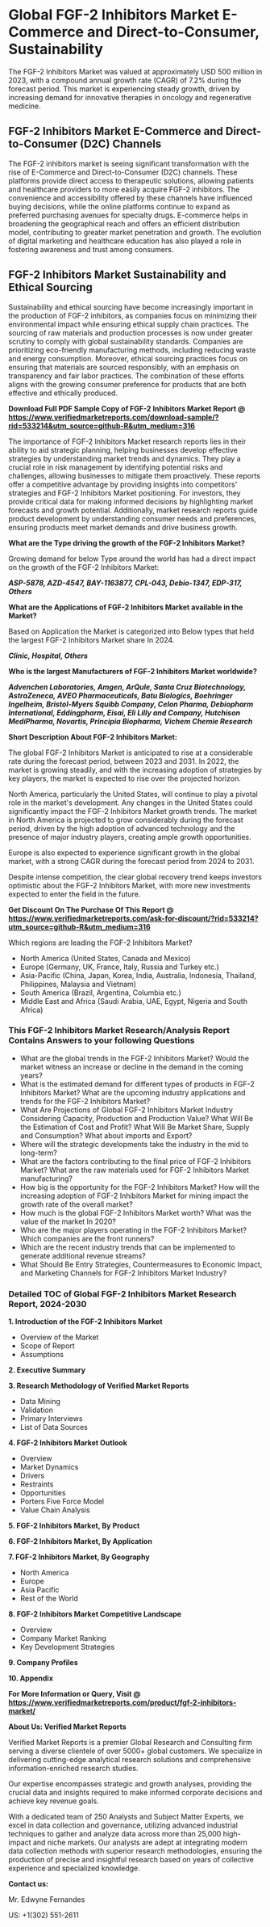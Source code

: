 <h1>Global FGF-2 Inhibitors Market E-Commerce and Direct-to-Consumer, Sustainability</h1><p class=""><p>The FGF-2 Inhibitors Market was valued at approximately USD 500 million in 2023, with a compound annual growth rate (CAGR) of 7.2% during the forecast period. This market is experiencing steady growth, driven by increasing demand for innovative therapies in oncology and regenerative medicine.</p> <h2>FGF-2 Inhibitors Market E-Commerce and Direct-to-Consumer (D2C) Channels</h2> <p>The FGF-2 inhibitors market is seeing significant transformation with the rise of E-Commerce and Direct-to-Consumer (D2C) channels. These platforms provide direct access to therapeutic solutions, allowing patients and healthcare providers to more easily acquire FGF-2 inhibitors. The convenience and accessibility offered by these channels have influenced buying decisions, while the online platforms continue to expand as preferred purchasing avenues for specialty drugs. E-commerce helps in broadening the geographical reach and offers an efficient distribution model, contributing to greater market penetration and growth. The evolution of digital marketing and healthcare education has also played a role in fostering awareness and trust among consumers.</p> <h2>FGF-2 Inhibitors Market Sustainability and Ethical Sourcing</h2> <p>Sustainability and ethical sourcing have become increasingly important in the production of FGF-2 inhibitors, as companies focus on minimizing their environmental impact while ensuring ethical supply chain practices. The sourcing of raw materials and production processes is now under greater scrutiny to comply with global sustainability standards. Companies are prioritizing eco-friendly manufacturing methods, including reducing waste and energy consumption. Moreover, ethical sourcing practices focus on ensuring that materials are sourced responsibly, with an emphasis on transparency and fair labor practices. The combination of these efforts aligns with the growing consumer preference for products that are both effective and ethically produced.</p> </p><p class=""><strong>Download Full PDF Sample Copy of FGF-2 Inhibitors Market Report @ <a href="https://www.verifiedmarketreports.com/download-sample/?rid=533214&utm_source=github-R&utm_medium=316" target="_blank">https://www.verifiedmarketreports.com/download-sample/?rid=533214&utm_source=github-R&utm_medium=316</a></strong></p><p>The importance of&nbsp;FGF-2 Inhibitors Market research reports lies in their ability to aid strategic planning, helping businesses develop effective strategies by understanding market trends and dynamics. They play a crucial role in risk management by identifying potential risks and challenges, allowing businesses to mitigate them proactively. These reports offer a competitive advantage by providing insights into competitors' strategies and FGF-2 Inhibitors Market positioning. For investors, they provide critical data for making informed decisions by highlighting market forecasts and growth potential. Additionally, market research reports guide product development by understanding consumer needs and preferences, ensuring products meet market demands and drive business growth.</p><p><strong>What are the&nbsp;Type driving the growth of the FGF-2 Inhibitors Market?</strong></p><p id="" class="">Growing demand for below Type around the world has had a direct impact on the growth of the FGF-2 Inhibitors Market:</p><p class=""><em><strong>ASP-5878, AZD-4547, BAY-1163877, CPL-043, Debio-1347, EDP-317, Others</strong></em></p><p class=""><strong>What are the&nbsp;Applications&nbsp;of FGF-2 Inhibitors Market available in the Market?</strong></p><p id="" class="">Based on Application the Market is categorized into Below types that held the largest FGF-2 Inhibitors Market share In 2024.</p><p class=""><em><strong>Clinic, Hospital, Others</strong></em></p><p class=""><strong>Who is the largest Manufacturers of FGF-2 Inhibitors Market worldwide?</strong></p><p><em><strong>Advenchen Laboratories, Amgen, ArQule, Santa Cruz Biotechnology, AstraZeneca, AVEO Pharmaceuticals, Batu Biologics, Boehringer Ingelheim, Bristol-Myers Squibb Company, Celon Pharma, Debiopharm International, Eddingpharm, Eisai, Eli Lilly and Company, Hutchison MediPharma, Novartis, Principia Biopharma, Vichem Chemie Research</strong></em></p><p id="" class=""><strong>Short Description About FGF-2 Inhibitors Market:</strong></p><p>The global FGF-2 Inhibitors Market is anticipated to rise at a considerable rate during the forecast period, between 2023 and 2031. In 2022, the market is growing steadily, and with the increasing adoption of strategies by key players, the market is expected to rise over the projected horizon.</p><p>North America, particularly the United States, will continue to play a pivotal role in the market's development. Any changes in the United States could significantly impact the FGF-2 Inhibitors Market growth trends. The market in North America is projected to grow considerably during the forecast period, driven by the high adoption of advanced technology and the presence of major industry players, creating ample growth opportunities.</p><p>Europe is also expected to experience significant growth in the global market, with a strong CAGR during the forecast period from 2024 to 2031.</p><p>Despite intense competition, the clear global recovery trend keeps investors optimistic about the FGF-2 Inhibitors Market, with more new investments expected to enter the field in the future.</p><p id="" class=""><strong>Get Discount On The Purchase Of This Report @ <a href="https://www.verifiedmarketreports.com/ask-for-discount/?rid=533214?utm_source=github-R&utm_medium=316" target="_blank">https://www.verifiedmarketreports.com/ask-for-discount/?rid=533214?utm_source=github-R&utm_medium=316</a></strong></p><p class="">Which regions are leading the FGF-2 Inhibitors Market?</p><ul><li>North America (United States, Canada and Mexico)</li><li>Europe (Germany, UK, France, Italy, Russia and Turkey etc.)</li><li>Asia-Pacific (China, Japan, Korea, India, Australia, Indonesia, Thailand, Philippines, Malaysia and Vietnam)</li><li>South America (Brazil, Argentina, Columbia etc.)</li><li>Middle East and Africa (Saudi Arabia, UAE, Egypt, Nigeria and South Africa)</li></ul><h3 id="" class="">This FGF-2 Inhibitors Market Research/Analysis Report Contains Answers to your following Questions</h3><ul><li>What are the global trends in the FGF-2 Inhibitors Market? Would the market witness an increase or decline in the demand in the coming years?</li><li>What is the estimated demand for different types of products in FGF-2 Inhibitors Market? What are the upcoming industry applications and trends for the FGF-2 Inhibitors Market?</li><li>What Are Projections of Global FGF-2 Inhibitors Market Industry Considering Capacity, Production and Production Value? What Will Be the Estimation of Cost and Profit? What Will Be Market Share, Supply and Consumption? What about imports and Export?</li><li>Where will the strategic developments take the industry in the mid to long-term?</li><li>What are the factors contributing to the final price of FGF-2 Inhibitors Market? What are the raw materials used for FGF-2 Inhibitors Market manufacturing?</li><li>How big is the opportunity for the FGF-2 Inhibitors Market? How will the increasing adoption of FGF-2 Inhibitors Market for mining impact the growth rate of the overall market?</li><li>How much is the global FGF-2 Inhibitors Market worth? What was the value of the market In 2020?</li><li>Who are the major players operating in the FGF-2 Inhibitors Market? Which companies are the front runners?</li><li>Which are the recent industry trends that can be implemented to generate additional revenue streams?</li><li>What Should Be Entry Strategies, Countermeasures to Economic Impact, and Marketing Channels for FGF-2 Inhibitors Market Industry?</li></ul><h3 id="" class="">Detailed TOC of Global FGF-2 Inhibitors Market Research Report, 2024-2030</h3><p id="" class=""><strong>1. Introduction of the FGF-2 Inhibitors Market</strong></p><ul><li>Overview of the Market</li><li>Scope of Report</li><li>Assumptions</li></ul><p id="" class=""><strong>2. Executive Summary</strong></p><p id="" class=""><strong>3. Research Methodology of Verified Market Reports</strong></p><ul><li>Data Mining</li><li>Validation</li><li>Primary Interviews</li><li>List of Data Sources</li></ul><p id="" class=""><strong>4. FGF-2 Inhibitors Market Outlook</strong></p><ul><li>Overview</li><li>Market Dynamics</li><li>Drivers</li><li>Restraints</li><li>Opportunities</li><li>Porters Five Force Model</li><li>Value Chain Analysis</li></ul><p id="" class=""><strong>5. FGF-2 Inhibitors Market, By Product</strong></p><p id="" class=""><strong>6. FGF-2 Inhibitors Market, By Application</strong></p><p id="" class=""><strong>7. FGF-2 Inhibitors Market, By Geography</strong></p><ul><li>North America</li><li>Europe</li><li>Asia Pacific</li><li>Rest of the World</li></ul><p id="" class=""><strong>8. FGF-2 Inhibitors Market Competitive Landscape</strong></p><ul><li>Overview</li><li>Company Market Ranking</li><li>Key Development Strategies</li></ul><p id="" class=""><strong>9. Company Profiles</strong></p><p id="" class=""><strong>10. Appendix</strong></p><p id="" class=""><strong>For More Information or Query, Visit @ <a href="https://www.verifiedmarketreports.com/product/fgf-2-inhibitors-market/" target="_blank">https://www.verifiedmarketreports.com/product/fgf-2-inhibitors-market/</a></strong></p><p id="" class=""><strong>About Us: Verified Market Reports</strong></p><p id="" class="">Verified Market Reports is a premier Global Research and Consulting firm serving a diverse clientele of over 5000+ global customers. We specialize in delivering cutting-edge analytical research solutions and comprehensive information-enriched research studies.</p><p id="" class="">Our expertise encompasses strategic and growth analyses, providing the crucial data and insights required to make informed corporate decisions and achieve key revenue goals.</p><p id="" class="">With a dedicated team of 250 Analysts and Subject Matter Experts, we excel in data collection and governance, utilizing advanced industrial techniques to gather and analyze data across more than 25,000 high-impact and niche markets. Our analysts are adept at integrating modern data collection methods with superior research methodologies, ensuring the production of precise and insightful research based on years of collective experience and specialized knowledge.</p><p id="" class=""><strong>Contact us:</strong></p><p id="" class="">Mr. Edwyne Fernandes</p><p id="" class="">US: +1(302) 551-2611</p>